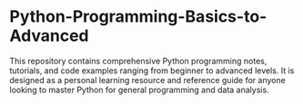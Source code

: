 # Python-Programming-Basics-to-Advanced
This repository contains comprehensive Python programming notes, tutorials, and code examples ranging from beginner to advanced levels. It is designed as a personal learning resource and reference guide for anyone looking to master Python for general programming and data analysis.
